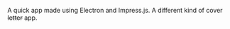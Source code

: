 A quick app made using Electron and Impress.js. A different kind of cover <strike>letter</strike> app.